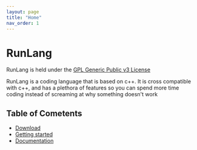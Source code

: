 ```yaml
---
layout: page
title: "Home"
nav_order: 1
---
```


# RunLang

RunLang is held under the [GPL Generic Public v3 License](./LICENSE)


RunLang is a coding language that is based on c++. It is cross compatible with c++, and has a plethora of features so you can spend more time coding instead of screaming at why something doesn't work

## Table of Cometents
- [Download](./Download.md)
- [Getting started](./Getting-started.md)
- [Documentation](./Documentation/Documentation.md)  
